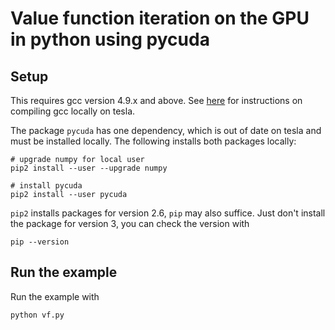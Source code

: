 # Value function iteration on the GPU in python using pycuda

## Setup

This requires gcc version 4.9.x and above. See [here](https://gist.github.com/jtilly/2827af06e331e8e6b53c)
for instructions on compiling gcc locally on tesla.

The package `pycuda` has one dependency, which is out of date
on tesla and must be installed locally. The following installs
both packages locally:

```
# upgrade numpy for local user
pip2 install --user --upgrade numpy

# install pycuda
pip2 install --user pycuda
```

`pip2` installs packages for version 2.6, `pip` may also suffice.
Just don't install the package for version 3, you can check the
version with
```
pip --version
```

## Run the example

Run the example with
```
python vf.py
```
